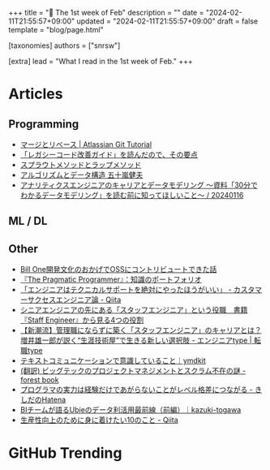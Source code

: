 +++
title = "📆 The 1st week of Feb"
description = ""
date = "2024-02-11T21:55:57+09:00"
updated = "2024-02-11T21:55:57+09:00"
draft = false
template = "blog/page.html"

[taxonomies]
authors = ["snrsw"]

[extra]
lead = "What I read in the 1st week of Feb."
+++

# Articles

## Programming

- [マージとリベース | Atlassian Git Tutorial](https://www.atlassian.com/ja/git/tutorials/merging-vs-rebasing)
- [「レガシーコード改善ガイド」を読んだので、その要点](https://qiita.com/e99h2121/items/506d20d02953d227a790)
- [スプラウトメソッドとラップメソッド](https://ryo511.info/archives/3744)
- [アルゴリズムとデータ構造 五十嵐健夫](https://www-ui.is.s.u-tokyo.ac.jp/~takeo/course/2020/algorithm/index.html)
- [アナリティクスエンジニアのキャリアとデータモデリング 〜資料「30分でわかるデータモデリング」を読む前に知ってほしいこと〜 / 20240116](https://speakerdeck.com/kazaneya/20240116)


## ML / DL


## Other

- [Bill One開発文化のおかげでOSSにコントリビュートできた話](https://buildersbox.corp-sansan.com/entry/2024/02/02/110000)
- [『The Pragmatic Programmer』：知識のポートフォリオ](https://ryo511.info/archives/3751)
- [「エンジニアはテクニカルサポートを絶対にやったほうがいい」 - カスタマーサクセスエンジニア論 - Qiita](https://qiita.com/e99h2121/items/b5c2497000c32d6fd3c3)
- [シニアエンジニアの先にある「スタッフエンジニア」という役職　書籍『Staff Engineer』から見る4つの役割](https://logmi.jp/tech/articles/329276)
- [【新潮流】管理職にならずに築く「スタッフエンジニア」のキャリアとは？ 増井雄一郎が説く“生涯技術屋”で生きる新しい選択肢 - エンジニアtype | 転職type](https://type.jp/et/feature/22363/)
- [テキストコミュニケーションで意識していること｜ymdkit](https://sizu.me/ymdkit/posts/uw2e8m1s7ikf)
- [(翻訳) ビッグテックのプロジェクトマネジメントとスクラム不在の謎 - forest book](https://t2y.hatenablog.jp/entry/2023/09/03/011023)
- [プログラマの実力は経験だけであがらないことがレベル格差につながる - きしだのHatena](https://nowokay.hatenablog.com/entry/20121010/1349838665)
- [BIチームが語るUbieのデータ利活用最前線（前編）｜kazuki-togawa](https://note.com/apfels/n/n3764ec50a503)
- [生産性向上のために身に着けたい10のこと - Qiita](https://qiita.com/kntr0116/items/302d5e379505089780d2)


# GitHub Trending
